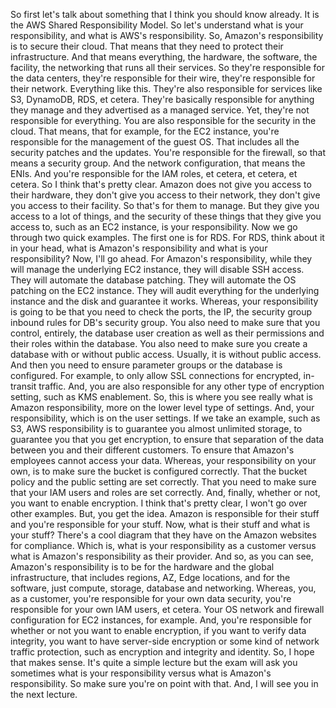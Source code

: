 
<v Narrator>So first let's talk about something</v>
that I think you should know already.
It is the AWS Shared Responsibility Model.
So let's understand what is your responsibility,
and what is AWS's responsibility.
So, Amazon's responsibility is to secure their cloud.
That means that they need to protect their infrastructure.
And that means everything, the hardware, the software,
the facility, the networking that runs all their services.
So they're responsible for the data centers,
they're responsible for their wire,
they're responsible for their network.
Everything like this.
They're also responsible for services like
S3, DynamoDB, RDS, et cetera.
They're basically responsible for anything they manage
and they advertised as a managed service.
Yet, they're not responsible for everything.
You are also responsible for the security in the cloud.
That means, that for example, for the EC2 instance,
you're responsible for the management of the guest OS.
That includes all the security patches and the updates.
You're responsible for the firewall,
so that means a security group.
And the network configuration, that means the ENIs.
And you're responsible for the IAM roles,
et cetera, et cetera, et cetera.
So I think that's pretty clear.
Amazon does not give you access to their hardware,
they don't give you access to their network,
they don't give you access to their facility.
So that's for them to manage.
But they give you access to a lot of things,
and the security of these things
that they give you access to, such as an EC2 instance,
is your responsibility.
Now we go through two quick examples.
The first one is for RDS.
For RDS, think about it in your head,
what is Amazon's responsibility
and what is your responsibility?
Now, I'll go ahead.
For Amazon's responsibility,
while they will manage the underlying EC2 instance,
they will disable SSH access.
They will automate the database patching.
They will automate the OS patching on the EC2 instance.
They will audit everything for the underlying instance
and the disk and guarantee it works.
Whereas, your responsibility is going to be that you need to
check the ports, the IP, the security group inbound rules
for DB's security group.
You also need to make sure that you control, entirely,
the database user creation as well as their permissions
and their roles within the database.
You also need to make sure you create a database
with or without public access.
Usually, it is without public access.
And then you need to ensure parameter groups
or the database is configured.
For example, to only allow SSL connections for encrypted,
in-transit traffic.
And, you are also responsible for
any other type of encryption setting,
such as KMS enablement.
So, this is where you see really
what is Amazon responsibility,
more on the lower level type of settings.
And, your responsibility, which is on the user settings.
If we take an example, such as S3,
AWS responsibility is to guarantee you
almost unlimited storage,
to guarantee you that you get encryption,
to ensure that separation of the data between you
and their different customers.
To ensure that Amazon's employees cannot access your data.
Whereas, your responsibility on your own,
is to make sure the bucket is configured correctly.
That the bucket policy
and the public setting are set correctly.
That you need to make sure that your IAM users and roles
are set correctly.
And, finally, whether or not, you want to enable encryption.
I think that's pretty clear, I won't go over other examples.
But, you get the idea.
Amazon is responsible for their stuff
and you're responsible for your stuff.
Now, what is their stuff and what is your stuff?
There's a cool diagram that they have
on the Amazon websites for compliance.
Which is, what is your responsibility as a customer
versus what is Amazon's responsibility as their provider.
And so, as you can see, Amazon's responsibility
is to be for the hardware and the global infrastructure,
that includes regions, AZ, Edge locations,
and for the software, just compute, storage, database
and networking.
Whereas, you, as a customer,
you're responsible for your own data security,
you're responsible for your own IAM users, et cetera.
Your OS network and firewall configuration
for EC2 instances, for example.
And, you're responsible for whether or not
you want to enable encryption,
if you want to verify data integrity,
you want to have server-side encryption
or some kind of network traffic protection,
such as encryption and integrity and identity.
So, I hope that makes sense.
It's quite a simple lecture
but the exam will ask you sometimes
what is your responsibility versus
what is Amazon's responsibility.
So make sure you're on point with that.
And, I will see you in the next lecture.